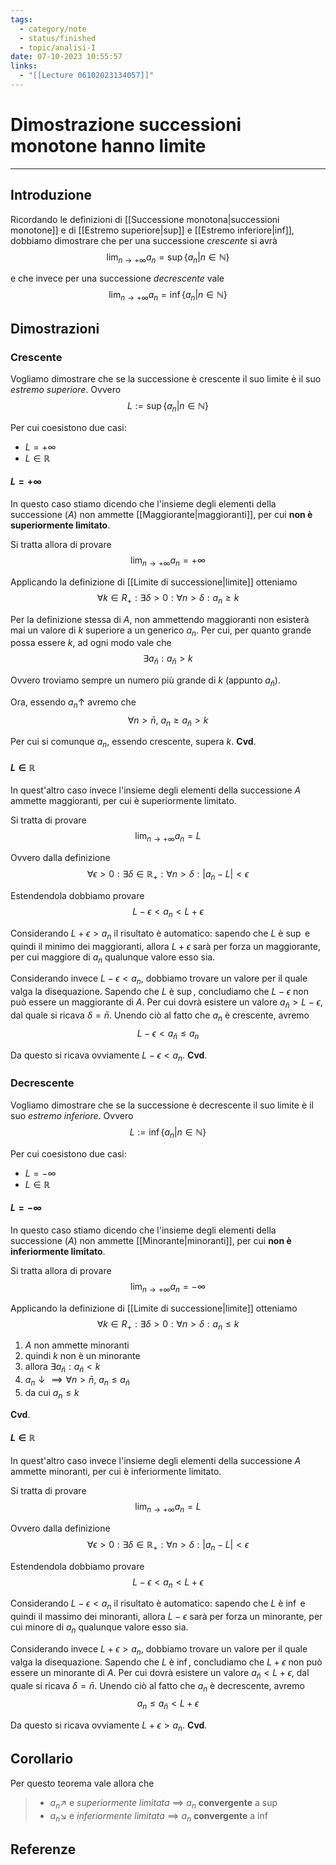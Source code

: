 ```yaml
---
tags:
  - category/note
  - status/finished
  - topic/analisi-I
date: 07-10-2023 10:55:57
links:
  - "[[Lecture 06102023134057]]"
---
```

# Dimostrazione successioni monotone hanno limite
---
## Introduzione
Ricordando le definizioni di [[Successione monotona|successioni monotone]] e di [[Estremo superiore|sup]] e [[Estremo inferiore|inf]], dobbiamo dimostrare che per una successione _crescente_ si avrà
$$\lim_{n \to +\infty} a_{n} = \sup \{a_{n} | n \in \mathbb{N}\}$$

e che invece per una successione _decrescente_ vale
$$\lim_{n \to +\infty} a_{n} = \inf \{a_{n} | n \in \mathbb{N}\}$$

## Dimostrazioni
### Crescente
Vogliamo dimostrare che se la successione è crescente il suo limite è il suo _estremo superiore_. Ovvero
$$L := \sup \{a_{n} | n \in \mathbb{N}\}$$

Per cui coesistono due casi:
- $L = +\infty$
- $L \in \mathbb{R}$

#### $L = +\infty$
In questo caso stiamo dicendo che l'insieme degli elementi della successione ($A$) non ammette [[Maggiorante|maggioranti]], per cui **non è superiormente limitato**.

Si tratta allora di provare
$$\lim_{n \to +\infty} a_{n} = +\infty$$

Applicando la definizione di [[Limite di successione|limite]] otteniamo
$$\forall k \in R_{+} : \exists \delta > 0 : \forall n > \delta : a_{n} \geq k$$

Per la definizione stessa di $A$, non ammettendo maggioranti non esisterà mai un valore di $k$ superiore a un generico $a_{n}$. Per cui, per quanto grande possa essere $k$, ad ogni modo vale che
$$\exists a_{\bar{n}} : a_{\bar{n}} > k$$

Ovvero troviamo sempre un numero più grande di $k$ (appunto $a_{\bar{n}}$).

Ora, essendo $a_{n} \uparrow$ avremo che
$$\forall n > \bar{n}, \ a_{n} \geq a_{\bar{n}} > k$$

Per cui si comunque $a_{n}$, essendo crescente, supera $k$. **Cvd**.

#### $L \in \mathbb{R}$
In quest'altro caso invece l'insieme degli elementi della successione $A$ ammette maggioranti, per cui è superiormente limitato.

Si tratta di provare
$$\lim_{n \to +\infty} a_{n} = L$$

Ovvero dalla definizione
$$\forall \epsilon > 0: \exists \delta \in \mathbb{R}_{+} : \forall n > \delta : |a_{n} - L| < \epsilon$$

Estendendola dobbiamo provare
$$L - \epsilon < a_{n} < L + \epsilon$$

Considerando $L + \epsilon > a_{n}$ il risultato è automatico: sapendo che $L$ è $\sup$ e quindi il minimo dei maggioranti, allora $L + \epsilon$ sarà per forza un maggiorante, per cui maggiore di $a_{n}$ qualunque valore esso sia.

Considerando invece $L - \epsilon < a_{n}$, dobbiamo trovare un valore per il quale valga la disequazione. Sapendo che $L$ è $\sup$, concludiamo che $L - \epsilon$ non può essere un maggiorante di $A$. Per cui dovrà esistere un valore $a_{\bar{n}} > L - \epsilon$, dal quale si ricava $\delta = \bar{n}$. Unendo ciò al fatto che $a_{n}$ è crescente, avremo
$$L - \epsilon < a_{\bar{n}} \leq a_{n}$$

Da questo si ricava ovviamente $L - \epsilon < a_{n}$. **Cvd**.

### Decrescente
Vogliamo dimostrare che se la successione è decrescente il suo limite è il suo _estremo inferiore_. Ovvero
$$L := \inf \{a_{n} | n \in \mathbb{N}\}$$

Per cui coesistono due casi:
- $L = -\infty$
- $L \in \mathbb{R}$

#### $L = -\infty$
In questo caso stiamo dicendo che l'insieme degli elementi della successione ($A$) non ammette [[Minorante|minoranti]], per cui **non è inferiormente limitato**.

Si tratta allora di provare
$$\lim_{n \to +\infty} a_{n} = -\infty$$

Applicando la definizione di [[Limite di successione|limite]] otteniamo
$$\forall k \in R_{+} : \exists \delta > 0 : \forall n > \delta : a_{n} \leq k$$

1. $A$ non ammette minoranti
2. quindi $k$ non è un minorante
3. allora $\exists a_{\bar{n}} : a_{\bar{n}} < k$
4. $a_{n} \downarrow \implies \forall n > \bar{n}, \ a_{n} \leq a_{\bar{n}}$
5. da cui $a_{n} \leq k$

**Cvd**.

#### $L \in \mathbb{R}$
In quest'altro caso invece l'insieme degli elementi della successione $A$ ammette minoranti, per cui è inferiormente limitato.

Si tratta di provare
$$\lim_{n \to +\infty} a_{n} = L$$

Ovvero dalla definizione
$$\forall \epsilon > 0: \exists \delta \in \mathbb{R}_{+} : \forall n > \delta : |a_{n} - L| < \epsilon$$

Estendendola dobbiamo provare
$$L - \epsilon < a_{n} < L + \epsilon$$

Considerando $L - \epsilon < a_{n}$ il risultato è automatico: sapendo che $L$ è $\inf$ e quindi il massimo dei minoranti, allora $L - \epsilon$ sarà per forza un minorante, per cui minore di $a_{n}$ qualunque valore esso sia.

Considerando invece $L + \epsilon > a_{n}$, dobbiamo trovare un valore per il quale valga la disequazione. Sapendo che $L$ è $\inf$, concludiamo che $L + \epsilon$ non può essere un minorante di $A$. Per cui dovrà esistere un valore $a_{\bar{n}} < L + \epsilon$, dal quale si ricava $\delta = \bar{n}$. Unendo ciò al fatto che $a_{n}$ è decrescente, avremo
$$a_{n} \leq a_{\bar{n}} < L + \epsilon$$

Da questo si ricava ovviamente $L + \epsilon > a_{n}$. **Cvd**.

## Corollario
Per questo teorema vale allora che
> - $a_{n} \nearrow$ e _superiormente limitata_ $\implies$ $a_{n}$ **convergente** a $\sup$
> - $a_{n} \searrow$ e _inferiormente limitata_ $\implies$ $a_{n}$ **convergente** a $\inf$

## Referenze